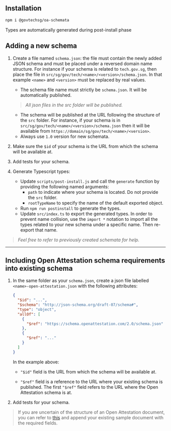 ## Installation

```sh
npm i @govtechsg/oa-schemata
```

Types are automatically generated during post-install phase

## Adding a new schema

1. Create a file named `schema.json`: the file must contain the newly added JSON schema and must be placed under a reversed domain name structure. For instance if your schema is related to `tech.gov.sg`, then place the file in `src/sg/gov/tech/<name>/<version>/schema.json`. In that example `<name>` and `<version>` must be replaced by real values.

   - The schema file name must strictly be `schema.json`. It will be automatically published.

   > _All json files in the src folder will be published._

   - The schema will be published at the URL following the structure of the `src` folder. For instance, if your schema is in `src/sg/gov/tech/<name>/<version>/schema.json` then it will be available from `https://domain/sg/gov/tech/<name>/<version>`.
   - Always use `1.0` version for new schemata.

1. Make sure the `$id` of your schema is the URL from which the schema will be available at.
1. Add tests for your schema.
1. Generate Typescript types:
   - Update `scripts/post-install.js` and call the `generate` function by providing the following named arguments:
     - `path` to indicate where your schema is located. Do not provide the `src` folder.
     - `rootTypeName` to specify the name of the default exported object.
   - Run `npm run postinstall` to generate the types.
   - Update `src/index.ts` to export the generated types. In order to prevent name collision, use the `import *` notation to import all the types related to your new schema under a specific name. Then re-export that name.

> _Feel free to refer to previously created schemata for help._

---

## Including Open Attestation schema requirements into existing schema

1. In the same folder as your `schema.json`, create a json file labelled `<name>-open-attestation.json` with the following attributes:

   ```json
   {
     "$id": "...",
     "$schema": "http://json-schema.org/draft-07/schema#",
     "type": "object",
     "allOf": [
       {
         "$ref": "https://schema.openattestation.com/2.0/schema.json"
       },
       {
         "$ref": "..."
       }
     ]
   }
   ```

   In the example above:

   - `"$id"` field is the URL from which the schema will be available at.

   - `"$ref"` field is a reference to the URL where your existing schema is published. The first `"$ref"` field refers to the URL where the Open Attestation schema is at.

1. Add tests for your schema.

> If you are uncertain of the structure of an Open Attestation document, you can refer to [this](https://openattestation.com/docs/verifiable-document/raw-document) and append your existing sample document with the required fields.

